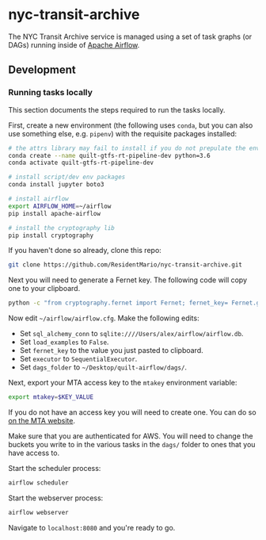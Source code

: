 # nyc-transit-archive

The NYC Transit Archive service is managed using a set of task graphs (or DAGs) running inside of [Apache Airflow](https://airflow.apache.org/).

## Development

### Running tasks locally

This section documents the steps required to run the tasks locally.

First, create a new environment (the following uses `conda`, but you can also use something else, e.g. `pipenv`) with the requisite packages installed:

```bash
# the attrs library may fail to install if you do not prepulate the environment with Python
conda create --name quilt-gtfs-rt-pipeline-dev python=3.6
conda activate quilt-gtfs-rt-pipeline-dev

# install script/dev env packages
conda install jupyter boto3

# install airflow
export AIRFLOW_HOME=~/airflow
pip install apache-airflow

# install the cryptography lib
pip install cryptography
```

If you haven't done so already, clone this repo:

```bash
git clone https://github.com/ResidentMario/nyc-transit-archive.git
```

Next you will need to generate a Fernet key. The following code will copy one to your clipboard.

```bash
python -c "from cryptography.fernet import Fernet; fernet_key= Fernet.generate_key(); print(fernet_key.decode())" | pbcopy
```

Now edit `~/airflow/airflow.cfg`. Make the following edits:

* Set `sql_alchemy_conn` to `sqlite:////Users/alex/airflow/airflow.db`.
* Set `load_examples` to `False`.
* Set `fernet_key` to the value you just pasted to clipboard.
* Set `executor` to `SequentialExecutor`.
* Set `dags_folder` to `~/Desktop/quilt-airflow/dags/`.

Next, export your MTA access key to the `mtakey` environment variable:

```bash
export mtakey=$KEY_VALUE
```

If you do not have an access key you will need to create one. You can do so [on the MTA website](https://datamine.mta.info/user/register).

Make sure that you are authenticated for AWS. You will need to change the buckets you write to in the various tasks in the `dags/` folder to ones that you have access to.

Start the scheduler process:

```bash
airflow scheduler
```

Start the webserver process:

```bash
airflow webserver
```

Navigate to `localhost:8080` and you're ready to go.
